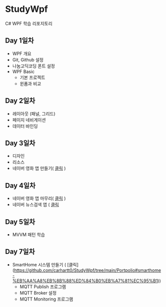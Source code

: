 # StudyWpf
C# WPF 학습 리포지토리

## Day 1일차
- WPF 개요
- Git, Github 설정
- 나눔고딕코딩 폰트 설정
- WPF Basic
  - 기본 프로젝트
  - 윈폼과 비교

## Day 2일차
- 레이아웃 (패널, 그리드)
- 페이지 네비게이션
- 데이터 바인딩

## Day 3일차
- 디자인
- 리소스
- 네이버 영화 앱 만들기( [클릭](https://github.com/carhartt0/StudyWpf/tree/main/Portpolio) )

## Day 4일차
- 네이버 영화 앱 마무리( [클릭](https://github.com/carhartt0/StudyWpf/tree/main/Portpolio) )
- 네이버 뉴스검색 앱 ( [클릭]([https://github.com/carhartt0/StudyWpf/blob/main/Portpolio/README.md#naver-%EB%89%B4%EC%8A%A4%EA%B2%80%EC%83%8](https://github.com/carhartt0/StudyWpf/blob/main/Portpolio/README.md#naver-%EB%89%B4%EC%8A%A4%EA%B2%80%EC%83%89) )

## Day 5일차
- MVVM 패턴 학습

## Day 7일차
- SmartHome 시스템 만들기 ( [클릭] (https://github.com/carhartt0/StudyWpf/tree/main/Portpolio#smarthome-%EB%AA%A8%EB%8B%88%ED%84%B0%EB%A7%81%EC%95%B1))
  - MQTT Publish 프로그램
  - MQTT Broker 설정
  - MQTT Monitoring 프로그램
